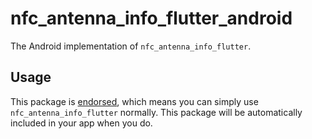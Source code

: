 # nfc_antenna_info_flutter_android

The Android implementation of `nfc_antenna_info_flutter`.

## Usage

This package is [endorsed][endorsed_link], which means you can simply use `nfc_antenna_info_flutter`
normally. This package will be automatically included in your app when you do.

[endorsed_link]: https://flutter.dev/docs/development/packages-and-plugins/developing-packages#endorsed-federated-plugin